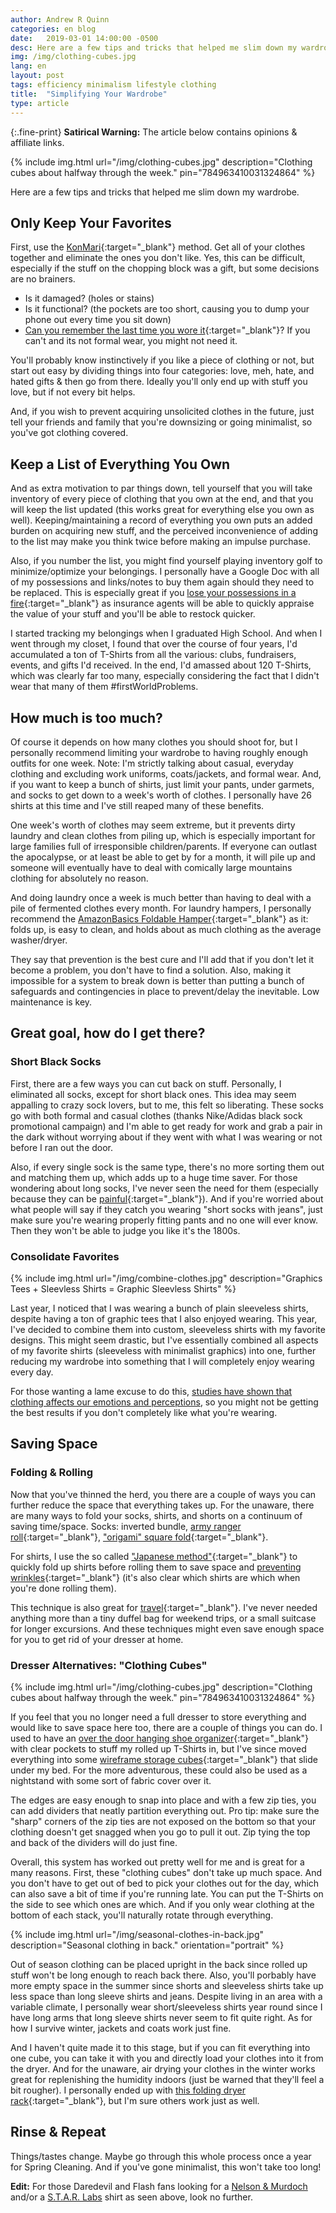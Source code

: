 ```yaml
---
author: Andrew R Quinn
categories: en blog
date:   2019-03-01 14:00:00 -0500
desc: Here are a few tips and tricks that helped me slim down my wardrobe.
img: /img/clothing-cubes.jpg
lang: en
layout: post
tags: efficiency minimalism lifestyle clothing
title:  "Simplifying Your Wardrobe"
type: article
---
```


{:.fine-print}
**Satirical Warning:** The article below contains opinions &amp; affiliate links.

{% include img.html url="/img/clothing-cubes.jpg" description="Clothing cubes about halfway through the week." pin="784963410031324864" %}

Here are a few tips and tricks that helped me slim down my wardrobe.

## Only Keep Your Favorites
First, use the [KonMari](https://konmari.com/pages/who-we-are){:target="_blank"} method. Get all of your clothes together and eliminate the ones you don't like. Yes, this can be difficult, especially if the stuff on the chopping block was a gift, but some decisions are no brainers.

  * Is it damaged? (holes or stains)
  * Is it functional? (the pockets are too short, causing you to dump your phone out every time you sit down)
  * [Can you remember the last time you wore it](https://lifehacker.com/weed-out-the-clothes-you-dont-wear-with-a-simple-hanger-5502694){:target="_blank"}? If you can't and its not formal wear, you might not need it.

You'll probably know instinctively if you like a piece of clothing or not, but start out easy by dividing things into four categories: love, meh, hate, and hated gifts & then go from there. Ideally you'll only end up with stuff you love, but if not every bit helps.

And, if you wish to prevent acquiring unsolicited clothes in the future, just tell your friends and family that you're downsizing or going minimalist, so you've got clothing covered.

## Keep a List of Everything You Own
And as extra motivation to par things down, tell yourself that you will take inventory of every piece of clothing that you own at the end, and that you will keep the list updated (this works great for everything else you own as well). Keeping/maintaining a record of everything you own puts an added burden on acquiring new stuff, and the perceived inconvenience of adding to the list may make you think twice before making an impulse purchase.

Also, if you number the list, you might find yourself playing inventory golf to minimize/optimize your belongings. I personally have a Google Doc with all of my possessions and links/notes to buy them again should they need to be replaced. This is especially great if you [lose your possessions in a fire](https://twocents.lifehacker.com/how-to-document-your-personal-possessions-in-case-of-em-1830995883){:target="_blank"} as insurance agents will be able to quickly appraise the value of your stuff and you'll be able to restock quicker.

I started tracking my belongings when I graduated High School. And when I went through my closet, I found that over the course of four years, I'd accumulated a ton of T-Shirts from all the various: clubs, fundraisers, events, and gifts I'd received. In the end, I'd amassed about 120 T-Shirts, which was clearly far too many, especially considering the fact that I didn't wear that many of them #firstWorldProblems.

## How much is too much?
Of course it depends on how many clothes you should shoot for, but I personally recommend limiting your wardrobe to having roughly enough outfits for one week. Note: I'm strictly talking about casual, everyday clothing and excluding work uniforms, coats/jackets, and formal wear. And, if you want to keep a bunch of shirts, just limit your pants, under garmets, and socks to get down to a week's worth of clothes. I personally have 26 shirts at this time and I've still reaped many of these benefits.

One week's worth of clothes may seem extreme, but it prevents dirty laundry and clean clothes from piling up, which is especially important for large families full of irresponsible children/parents. If everyone can outlast the apocalypse, or at least be able to get by for a month, it will pile up and someone will eventually have to deal with comically large mountains clothing for absolutely no reason.

And doing laundry once a week is much better than having to deal with a pile of fermented clothes every month. For laundry hampers, I personally recommend the [AmazonBasics Foldable Hamper](https://smile.amazon.com/gp/product/B01IG6C0D4/ref=as_li_tl?ie=UTF8&tag=minifyre-20&camp=1789&creative=9325&linkCode=as2&creativeASIN=B01IG6C0D4&linkId=9181b26f475e7dd0c87aa3525438ca1c){:target="_blank"} as it: folds up, is easy to clean, and holds about as much clothing as the average washer/dryer.

They say that prevention is the best cure and I'll add that if you don't let it become a problem, you don't have to find a solution. Also, making it impossible for a system to break down is better than putting a bunch of safeguards and contingencies in place to prevent/delay the inevitable. Low maintenance is key.

## Great goal, how do I get there?
### Short Black Socks
First, there are a few ways you can cut back on stuff. Personally, I eliminated all socks, except for short black ones. This idea may seem appalling to crazy sock lovers, but to me, this felt so liberating. These socks go with both formal and casual clothes (thanks Nike/Adidas black sock promotional campaign) and I'm able to get ready for work and grab a pair in the dark without worrying about if they went with what I was wearing or not before I ran out the door.

Also, if every single sock is the same type, there's no more sorting them out and matching them up, which adds up to a huge time saver. For those wondering about long socks, I've never seen the need for them (especially because they can be [painful](https://www.reddit.com/r/explainlikeimfive/comments/66f0p2/eli5why_do_your_leg_hairs_hurt_after_wearing/){:target="_blank"}). And if you're worried about what people will say if they catch you wearing "short socks with jeans", just make sure you're wearing properly fitting pants and no one will ever know. Then they won't be able to judge you like it's the 1800s.
### Consolidate Favorites

{% include img.html url="/img/combine-clothes.jpg" description="Graphics Tees + Sleevless Shirts = Graphic Sleevless Shirts" %}

Last year, I noticed that I was wearing a bunch of plain sleeveless shirts, despite having a ton of graphic tees that I also enjoyed wearing. This year, I've decided to combine them into custom, sleeveless shirts with my favorite designs. This might seem drastic, but I've essentially combined all aspects of my favorite shirts (sleeveless with minimalist graphics) into one, further reducing my wardrobe into something that I will completely enjoy wearing every day.

For those wanting a lame excuse to do this, [studies have shown that clothing affects our emotions and perceptions](https://www.scientificamerican.com/article/dress-for-success-how-clothes-influence-our-performance/), so you might not be getting the best results if you don't completely like what you're wearing.
## Saving Space
### Folding & Rolling
Now that you've thinned the herd, you there are a couple of ways you can further reduce the space that everything takes up. For the unaware, there are many ways to fold your socks, shirts, and shorts on a continuum of saving time/space. Socks: inverted bundle, [army ranger roll](https://lifehacker.com/save-packing-space-by-folding-your-socks-like-an-army-r-1602028370){:target="_blank"}, ["origami" square fold](https://lifehacker.com/fold-socks-instead-of-rolling-them-for-better-organizat-1774473784){:target="_blank"}.

For shirts, I use the so called ["Japanese method"](https://www.youtube.com/watch?v=b5AWQ5aBjgE){:target="_blank"} to quickly fold up shirts before rolling them to save space and [preventing wrinkles](https://lifehacker.com/rolling-clothes-prevents-wrinkles-and-saves-packing-spa-5533463){:target="_blank"} (it's also clear which shirts are which when you're done rolling them).

This technique is also great for [travel](https://lifehacker.com/pack-your-suitcase-as-efficiently-as-a-flight-attendant-5788501){:target="_blank"}. I've never needed anything more than a tiny duffel bag for weekend trips, or a small suitcase for longer excursions. And these techniques might even save enough space for you to get rid of your dresser at home.
### Dresser Alternatives: "Clothing Cubes"

{% include img.html url="/img/clothing-cubes.jpg" description="Clothing cubes about halfway through the week." pin="784963410031324864" %}

If you feel that you no longer need a full dresser to store everything and would like to save space here too, there are a couple of things you can do. I used to have an [over the door hanging shoe organizer](https://smile.amazon.com/gp/product/B07CG2R9ST/ref=as_li_tl?ie=UTF8&tag=minifyre-20&camp=1789&creative=9325&linkCode=as2&creativeASIN=B07CG2R9ST&linkId=dd36c783d2e23c77d87c8540b54efe84&pldnSite=1){:target="_blank"} with clear pockets to stuff my rolled up T-Shirts in, but I've since moved everything into some [wireframe storage cubes](https://smile.amazon.com/gp/product/B007ELAS9G/ref=as_li_tl?ie=UTF8&camp=1789&creative=9325&creativeASIN=B007ELAS9G&linkCode=as2&tag=minifyre-20&linkId=a5c5ebc116bb56bec4f3fe4e89473463){:target="_blank"} that slide under my bed. For the more adventurous, these could also be used as a nightstand with some sort of fabric cover over it.

The edges are easy enough to snap into place and with a few zip ties, you can add dividers that neatly partition everything out. Pro tip: make sure the "sharp" corners of the zip ties are not exposed on the bottom so that your clothing doesn't get snagged when you go to pull it out. Zip tying the top and back of the dividers will do just fine.

Overall, this system has worked out pretty well for me and is great for a many reasons. First, these "clothing cubes" don't take up much space. And you don't have to get out of bed to pick your clothes out for the day, which can also save a bit of time if you're running late. You can put the T-Shirts on the side to see which ones are which. And if you only wear clothing at the bottom of each stack, you'll naturally rotate through everything.

{% include img.html url="/img/seasonal-clothes-in-back.jpg" description="Seasonal clothing in back." orientation="portrait" %}

Out of season clothing can be placed upright in the back since rolled up stuff won't be long enough to reach back there. Also, you'll porbably have more empty space in the summer since shorts and sleeveless shirts take up less space than long sleeve shirts and jeans. Despite living in an area with a variable climate, I personally wear short/sleeveless shirts year round since I have long arms that long sleeve shirts never seem to fit quite right. As for how I survive winter, jackets and coats work just fine.

And I haven't quite made it to this stage, but if you can fit everything into one cube, you can take it with you and directly load your clothes into it from the dryer. And for the unaware, air drying your clothes in the winter works great for replenishing the humidity indoors (just be warned that they'll feel a bit rougher). I personally ended up with [this folding dryer rack](https://smile.amazon.com/Honey-Can-Do-Large-Folding-Drying-Silver/dp/B001F51A7Q/ref=as_li_ss_tl?keywords=drying+rack&qid=1551301788&s=gateway&sr=8-8&linkCode=ll1&tag=minifyre-20&linkId=8cfdfa9da342bd9542a7f2ec8f48a1bc&language=en_US){:target="_blank"}, but I'm sure others work just as well.


## Rinse & Repeat
Things/tastes change. Maybe go through this whole process once a year for Spring Cleaning. And if you've gone minimalist, this won't take too long!

**Edit:** For those Daredevil and Flash fans looking for a [Nelson & Murdoch](https://smile.amazon.com/gp/product/B00W25CYK0/ref=as_li_ss_tl?ie=UTF8&psc=1&linkCode=ll1&tag=minifyre-20&linkId=f19049c8cf42b564df3df15250defa7b&language=en_US) and/or a [S.T.A.R. Labs](https://smile.amazon.com/gp/product/B01M5JHBSV/ref=as_li_ss_tl?ie=UTF8&psc=1&linkCode=ll1&tag=minifyre-20&linkId=7925cffdc5bfb9c618513e33cf7a3012&language=en_US) shirt as seen above, look no further.